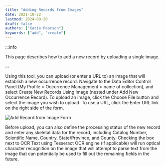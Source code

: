 ```yaml
---
title: "Adding Records from Images"
date: 2021-10-22
lastmod: 2024-09-20
draft: false
authors: ["Katie Pearson"]
keywords: ["add", "create"]
---
```


:::info

This page describes how to add a new record by uploading a single image.

:::

Using this tool, you can upload (or enter a URL to) an image that will establish a new occurrence record. Navigate to the Data Editor Control Panel (My Profile > Occurrence Management > name of collection), and select Create New Records Using Image (nested under Add New Occurrence Record). To upload an image, click the Choose File button and select the image you wish to upload. To use a URL, click the Enter URL link on the right side of the form.

![Add Record from Image Form](/img/addfromimage.PNG)

Before upload, you can also define the processing status of the new record and enter any skeletal data for the record, including Catalog Number, Scientific Name, Country, State/Province, and County. Checking the box next to OCR Text using Tesseract OCR engine (if applicable) will run optical character recognition on the image that will attempt to parse text from the image that can potentially be used to fill out the remaining fields in the future.

